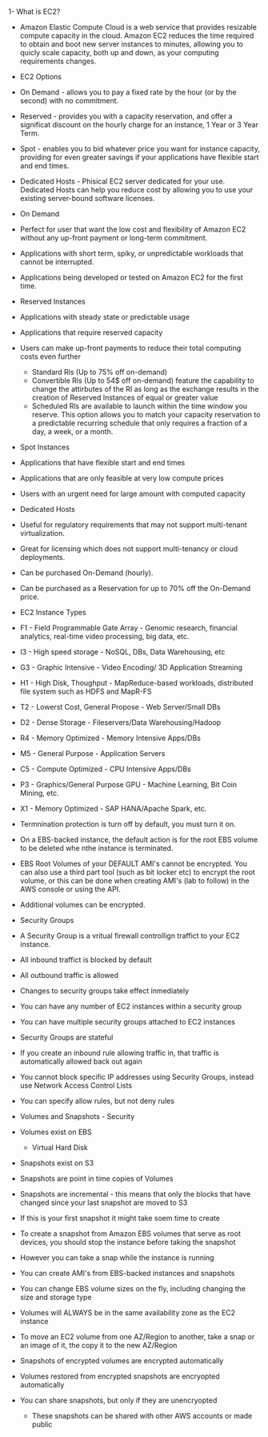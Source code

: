 1- What is EC2?

- Amazon Elastic Compute Cloud is a web service that provides resizable compute capacity in the cloud. Amazon EC2 reduces the time required to obtain and boot new server instances to minutes, allowing you to quicly scale capacity, both up and down, as your computing requirements changes.

- EC2 Options

- On Demand - allows you to pay a fixed rate by the hour (or by the second) with no commitment.
- Reserved - provides you with a capacity reservation, and offer a significat discount on the hourly charge for an instance, 1 Year or 3 Year Term.
- Spot - enables you to bid whatever price you want for instance capacity, providing for even greater savings if your applications have flexible start and end times.
- Dedicated Hosts - Phisical EC2 server dedicated for your use. Dedicated Hosts can help you reduce cost by allowing you to use your existing server-bound software licenses.

- On Demand

- Perfect for user that want the low cost and flexibility of Amazon EC2 without any up-front payment or long-term commitment.
- Applications with short term, spiky, or unpredictable workloads that cannot be interrupted.
- Applications being developed or tested on Amazon EC2 for the first time.

- Reserved Instances

- Applications with steady state or predictable usage
- Applications that require reserved capacity
- Users can make up-front payments to reduce their total computing costs even further
    - Standard Rls (Up to 75% off on-demand)
    - Convertible Rls (Up to 54$ off on-demand) feature the capability to change the attirbutes of the RI as long as the exchange results in the creation of Reserved Instances of equal or greater value
    - Scheduled Rls are available to launch within the time window you reserve. This option allows you to match your capacity reservation to a predictable recurring schedule that only requires a fraction of a day, a week, or a month.

- Spot Instances

- Applications that have flexible start and end times
- Applications that are only feasible at very low compute prices
- Users with an urgent need for large amount with computed capacity

- Dedicated Hosts

- Useful for regulatory requirements that may not support multi-tenant virtualization.
- Great for licensing which does not support multi-tenancy or cloud deployments.
- Can be purchased On-Demand (hourly).
- Can be purchased as a Reservation for up to 70% off the On-Demand price.

- EC2 Instance Types

- F1 - Field Programmable Gate Array - Genomic research, financial analytics, real-time video processing, big data, etc.
- I3 - High speed storage - NoSQL, DBs, Data Warehousing, etc
- G3 - Graphic Intensive - Video Encoding/ 3D Application Streaming
- H1 - High Disk, Thoughput - MapReduce-based workloads, distributed file system such as HDFS and MapR-FS
- T2 - Lowerst Cost, General Propose - Web Server/Small DBs
- D2 - Dense Storage - Fileservers/Data Warehousing/Hadoop
- R4 - Memory Optimized - Memory Intensive Apps/DBs
- M5 - General Purpose - Application Servers
- C5 - Compute Optimized - CPU Intensive Apps/DBs
- P3 - Graphics/General Purpose GPU - Machine Learning, Bit Coin Mining, etc.
- X1 - Memory Optimized - SAP HANA/Apache Spark, etc.

- Termnination protection is turn off by default, you must turn it on.
- On a EBS-backed instance, the default action is for the root EBS volume to be deleted whe nthe instance is terminated.
- EBS Root Volumes of your DEFAULT AMI's cannot be encrypted. You can also use a third part tool (such as bit locker etc) to encrypt the root volume, or this can be done when creating AMI's (lab to follow) in the AWS console or using the API.
- Additional volumes can be encrypted.

- Security Groups

- A Security Group is a vritual firewall controllign traffict to your EC2 instance.
- All inbound traffict is blocked by default
- All outbound traffic is allowed
- Changes to security groups take effect inmediately
- You can have any number of EC2 instances within a security group
- You can have multiple security groups attached to EC2 instances
- Security Groups are stateful
- If you create an inbound rule allowing traffic in, that traffic is automatically allowed back out again
- You cannot block specific IP addresses using Security Groups, instead use Network Access Control Lists
- You can specify allow rules, but not deny rules

- Volumes and Snapshots - Security

- Volumes exist on EBS
    - Virtual Hard Disk
- Snapshots exist on S3
- Snapshots are point in time copies of Volumes
- Snapshots are incremental - this means that only the blocks that have changed since your last snapshot are moved to S3
- If this is your first snapshot it might take soem time to create
- To create a snapshot from Amazon EBS volumes that serve as root devices, you should stop the instance before taking the snapshot
- However you can take a snap while the instance is running
- You can create AMI's from EBS-backed instances and snapshots
- You can change EBS volume sizes on the fly, including changing the size and storage type
- Volumes will ALWAYS be in the same availability zone as the EC2 instance
- To move an EC2 volume from one AZ/Region to another, take a snap or an image of it, the copy it to the new AZ/Region
- Snapshots of encrypted volumes are encrypted automatically
- Volumes restored from encrypted snapshots are encryopted automatically
- You can share snapshots, but only if they are unencryopted
    - These snapshots can be shared with other AWS accounts or made public


